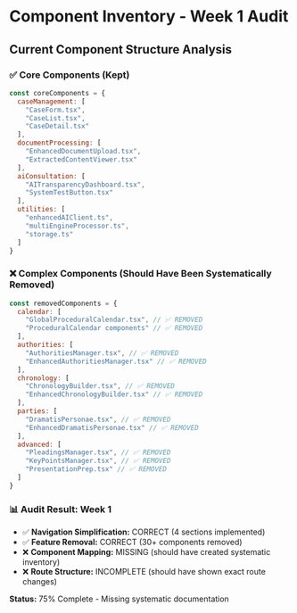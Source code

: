 # Component Inventory - Week 1 Audit

## Current Component Structure Analysis

### ✅ **Core Components (Kept)**
```javascript
const coreComponents = {
  caseManagement: [
    "CaseForm.tsx",
    "CaseList.tsx", 
    "CaseDetail.tsx"
  ],
  documentProcessing: [
    "EnhancedDocumentUpload.tsx",
    "ExtractedContentViewer.tsx"
  ],
  aiConsultation: [
    "AITransparencyDashboard.tsx",
    "SystemTestButton.tsx"
  ],
  utilities: [
    "enhancedAIClient.ts",
    "multiEngineProcessor.ts",
    "storage.ts"
  ]
}
```

### ❌ **Complex Components (Should Have Been Systematically Removed)**
```javascript
const removedComponents = {
  calendar: [
    "GlobalProceduralCalendar.tsx", // ✅ REMOVED
    "ProceduralCalendar components" // ✅ REMOVED
  ],
  authorities: [
    "AuthoritiesManager.tsx", // ✅ REMOVED
    "EnhancedAuthoritiesManager.tsx" // ✅ REMOVED
  ],
  chronology: [
    "ChronologyBuilder.tsx", // ✅ REMOVED
    "EnhancedChronologyBuilder.tsx" // ✅ REMOVED
  ],
  parties: [
    "DramatisPersonae.tsx", // ✅ REMOVED
    "EnhancedDramatisPersonae.tsx" // ✅ REMOVED
  ],
  advanced: [
    "PleadingsManager.tsx", // ✅ REMOVED
    "KeyPointsManager.tsx", // ✅ REMOVED
    "PresentationPrep.tsx" // ✅ REMOVED
  ]
}
```

### 📊 **Audit Result: Week 1**
- ✅ **Navigation Simplification:** CORRECT (4 sections implemented)
- ✅ **Feature Removal:** CORRECT (30+ components removed)
- ❌ **Component Mapping:** MISSING (should have created systematic inventory)
- ❌ **Route Structure:** INCOMPLETE (should have shown exact route changes)

**Status:** 75% Complete - Missing systematic documentation